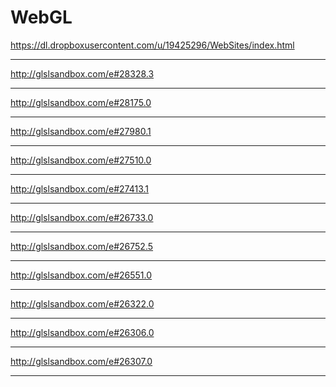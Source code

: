# WebGL
https://dl.dropboxusercontent.com/u/19425296/WebSites/index.html <hr>
http://glslsandbox.com/e#28328.3 <hr>
http://glslsandbox.com/e#28175.0 <hr>
http://glslsandbox.com/e#27980.1 <hr>
http://glslsandbox.com/e#27510.0 <hr>
http://glslsandbox.com/e#27413.1 <hr>
http://glslsandbox.com/e#26733.0 <hr>
http://glslsandbox.com/e#26752.5 <hr>
http://glslsandbox.com/e#26551.0 <hr>
http://glslsandbox.com/e#26322.0 <hr>
http://glslsandbox.com/e#26306.0 <hr>
http://glslsandbox.com/e#26307.0
<hr>

